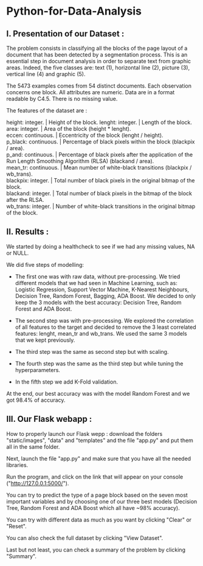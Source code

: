 # Python-for-Data-Analysis

## I. Presentation of our Dataset :

The problem consists in classifying all the blocks of the page layout of a document that has been detected by a segmentation process. This is an essential step in document analysis in order to separate text from graphic areas. Indeed, the five classes are: text (1), horizontal line (2), picture (3), vertical line (4) and graphic (5).

The 5473 examples comes from 54 distinct documents. Each observation concerns one block. All attributes are numeric. Data are in a format readable by C4.5. There is no missing value.

The features of the dataset are : 

height:   integer.         | Height of the block.
lenght:   integer.     | Length of the block.   
area:     integer.    | Area of the block (height * lenght).    
eccen:    continuous.  | Eccentricity of the block (lenght / height).  
p_black:  continuous.  | Percentage of black pixels within the block (blackpix / area).  
p_and:    continuous.        | Percentage of black pixels after the application of the Run Length Smoothing Algorithm (RLSA) (blackand / area).  
mean_tr:  continuous.      | Mean number of white-black transitions (blackpix / wb_trans).  
blackpix: integer.    | Total number of black pixels in the original bitmap of the block.  
blackand: integer.        | Total number of black pixels in the bitmap of the block after the RLSA.  
wb_trans: integer.          | Number of white-black transitions in the original bitmap of the block.  


## II. Results :

We started by doing a healthcheck to see if we had any missing values, NA or NULL. 

We did five steps of modelling: 

- The first one was with raw data, without pre-processing. We tried different models that we had seen in Machine Learning, such as: Logistic Regression, Support Vector Machine, K-Nearest Neighbours, Decision Tree, Random Forest, Bagging, ADA Boost. We decided to only keep the 3 models with the best accuracy: Decision Tree, Random Forest and ADA Boost.

- The second step was with pre-processing. We explored the correlation of all features to the target and decided to remove the 3 least correlated features: lenght, mean_tr and wb_trans. We used the same 3 models that we kept previously. 

- The third step was the same as second step but with scaling.

- The fourth step was the same as the third step but while tuning the hyperparameters. 

- In the fifth step we add K-Fold validation. 


At the end, our best accuracy was with the model Random Forest and we got 98.4% of accuracy. 

## III. Our Flask webapp :

How to properly launch our Flask wepp : download the folders "static/images", "data" and "templates" and the file "app.py" and put them all in the same folder.

Next, launch the file "app.py" and make sure that you have all the needed libraries.

Run the program, and click on the link that will appear on your console ("http://127.0.0.1:5000/").

You can try to predict the type of a page block based on the seven most important variables and by choosing one of our three best models (Decision Tree, Random Forest and ADA Boost which all have ~98% accuracy).

You can try with different data as much as you want by clicking "Clear" or "Reset".

You can also check the full dataset by clicking "View Dataset".

Last but not least, you can check a summary of the problem by clicking "Summary".
